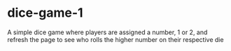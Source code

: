 # dice-game-1
A simple dice game where players are assigned a number, 1 or 2, and refresh the page to see who rolls the higher number on their respective die
